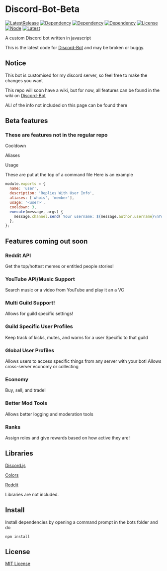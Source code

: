 # Discord-Bot-Beta

[![LatestRelease](https://img.shields.io/badge/Latest%20Release-v0.0.8-green)](https://github.com/kittypickles9982/Discord-Bot-Beta/) [![Dependency](https://img.shields.io/badge/Discord.JS-12.3.1-green)](https://github.com/discordjs/discord.js) [![Dependency](https://img.shields.io/badge/Colors-1.4.0-green)](https://www.npmjs.com/package/colors) [![Dependency](https://img.shields.io/badge/Reddit-1.2.0-green)](https://www.npmjs.com/package/reddit) [![License](https://img.shields.io/badge/license-MIT-green)](https://github.com/kittypickles9982/Discord-Bot/blob/master/LICENSE) [![Node](https://img.shields.io/badge/node-%3E%3D%2012.0.0-green)](https://nodejs.org/en/) [![Latest](https://img.shields.io/github/last-commit/kittypickles9982/Discord-Bot-Beta?color=green)](https://github.com/kittypickles9982/Discord-Bot)

A custom Discord bot written in javascript

This is the latest code for [Discord-Bot](https://github.com/kittypickles9982/Discord-Bot) and may be broken or buggy.
## Notice

This bot is customised for my discord server, so feel free to make the changes you want

This repo will soon have a wiki, but for now, all features can be found in the wiki on [Discord-Bot](https://github.com/kittypickles9982/Discord-Bot)

ALl of the info not included on this page can be found there

## Beta features
### These are features not in the regular repo
Cooldown

Aliases 

Usage 

These are put at the top of a command file
Here is an example
```js
module.exports = {
  name: 'user',
  description: 'Replies With User Info',
  aliases: ['whois', 'member'],
  usage: '<user>',
  cooldown: 3,
  execute(message, args) {
    message.channel.send(`Your username: ${message.author.username}\nYour ID: ${message.author.id}`);
  },
};
```
## Features coming out soon
### Reddit API
Get the top/hottest memes or entitled people stories!
### YouTube API/Music Support
Search music or a video from YouTube and play it an a VC
### Multi Guild Support!
Allows for guild specific settings!
### Guild Specific User Profiles
Keep track of kicks, mutes, and warns for a user
Specific to that guild
### Global User Profiles
Allows users to access specific things from any server with your bot!
Allows cross-server economy or collecting
### Economy 
Buy, sell, and trade!
### Better Mod Tools
Allows better logging and moderation tools
### Ranks
Assign roles and give rewards based on how active they are!

## Libraries

[Discord.js](https://www.npmjs.com/package/discord.js)

[Colors](https://www.npmjs.com/package/colors)

[Reddit](https://www.npmjs.com/package/reddit)

Libraries are not included.

## Install

Install dependencies by opening a command prompt in the bots folder and do

``npm install``
 
## License

[MIT License](https://github.com/kittypickles9982/Discord-Bot-Beta/blob/master/LICENSE)
